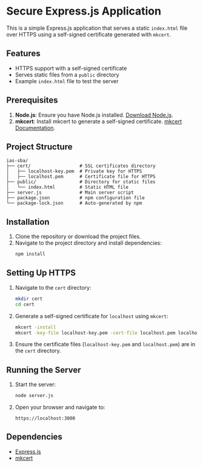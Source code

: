 # Secure Express.js Application

This is a simple Express.js application that serves a static `index.html` file over HTTPS using a self-signed certificate generated with `mkcert`.

## Features

- HTTPS support with a self-signed certificate
- Serves static files from a `public` directory
- Example `index.html` file to test the server

## Prerequisites

1. **Node.js**: Ensure you have Node.js installed. [Download Node.js](https://nodejs.org/).
2. **mkcert**: Install mkcert to generate a self-signed certificate. [mkcert Documentation](https://github.com/FiloSottile/mkcert).

## Project Structure

```
ias-sba/
├── cert/                  # SSL certificates directory
│   ├── localhost-key.pem  # Private key for HTTPS
│   ├── localhost.pem      # Certificate file for HTTPS
├── public/                # Directory for static files
│   └── index.html         # Static HTML file
├── server.js              # Main server script
├── package.json           # npm configuration file
└── package-lock.json      # Auto-generated by npm
```

## Installation

1. Clone the repository or download the project files.
2. Navigate to the project directory and install dependencies:
   ```bash
   npm install
   ```

## Setting Up HTTPS

1. Navigate to the `cert` directory:
   ```bash
   mkdir cert
   cd cert
   ```
2. Generate a self-signed certificate for `localhost` using `mkcert`:
   ```bash
   mkcert -install
   mkcert -key-file localhost-key.pem -cert-file localhost.pem localhost
   ```
3. Ensure the certificate files (`localhost-key.pem` and `localhost.pem`) are in the `cert` directory.

## Running the Server

1. Start the server:
   ```bash
   node server.js
   ```
2. Open your browser and navigate to:
   ```
   https://localhost:3000
   ```

## Dependencies

- [Express.js](https://expressjs.com/)
- [mkcert](https://github.com/FiloSottile/mkcert)
